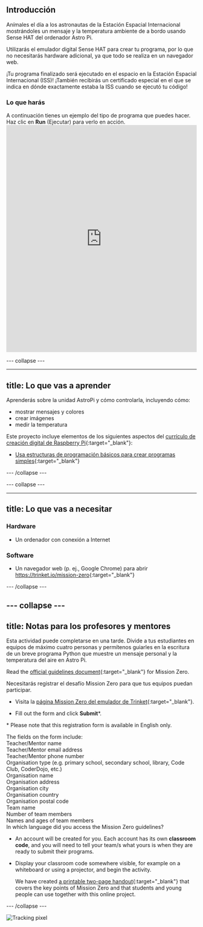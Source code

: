 ## Introducción

Anímales el día a los astronautas de la Estación Espacial Internacional mostrándoles un mensaje y la temperatura ambiente de a bordo usando Sense HAT del ordenador Astro Pi.

Utilizarás el emulador digital Sense HAT para crear tu programa, por lo que no necesitarás hardware adicional, ya que todo se realiza en un navegador web.

¡Tu programa finalizado será ejecutado en el espacio en la Estación Espacial Internacional (ISS)! ¡También recibirás un certificado especial en el que se indica en dónde exactamente estaba la ISS cuando se ejecutó tu código!

### Lo que harás

A continuación tienes un ejemplo del tipo de programa que puedes hacer. Haz clic en **Run** (Ejecutar) para verlo en acción. <iframe src="https://trinket.io/embed/python/069f6138f7?outputOnly=true&start=result" width="100%" height="600" frameborder="0" marginwidth="0" marginheight="0" allowfullscreen mark="crwd-mark"></iframe> 

\--- collapse \---

* * *

## title: Lo que vas a aprender

Aprenderás sobre la unidad AstroPi y cómo controlarla, incluyendo cómo:

+ mostrar mensajes y colores
+ crear imágenes
+ medir la temperatura

Este proyecto incluye elementos de los siguientes aspectos del [currículo de creación digital de Raspberry Pi](http://rpf.io/curriculum){:target="_blank"}:

+ [Usa estructuras de programación básicos para crear programas simples](https://curriculum.raspberrypi.org/programming/creator/){:target="_blank"}

\--- /collapse \---

\--- collapse \---

* * *

## title: Lo que vas a necesitar

### Hardware

+ Un ordenador con conexión a Internet

### Software

+ Un navegador web (p. ej., Google Chrome) para abrir <https://trinket.io/mission-zero>{:target="_blank"}

\--- /collapse \---

## \--- collapse \---

## title: Notas para los profesores y mentores

Esta actividad puede completarse en una tarde. Divide a tus estudiantes en equipos de máximo cuatro personas y permítenos guiarles en la escritura de un breve programa Python que muestre un mensaje personal y la temperatura del aire en Astro Pi.

Read the [official guidelines document](https://astro-pi.org/wp-content/uploads/2018/09/Astro_Pi_Mission_Zero_Guidelines_2018_19_V12_pages.pdf){:target="_blank"} for Mission Zero.

Necesitarás registrar el desafío Mission Zero para que tus equipos puedan participar.

+ Visita la [página Mission Zero del emulador de Trinket](https://trinket.io/mission-zero/register){:target="_blank"}.

+ Fill out the form and click **Submit**\*.

\* Please note that this registration form is available in English only.

The fields on the form include:  
Teacher/Mentor name  
Teacher/Mentor email address  
Teacher/Mentor phone number  
Organisation type (e.g. primary school, secondary school, library, Code Club, CoderDojo, etc.)  
Organisation name  
Organisation address  
Organisation city  
Organisation country  
Organisation postal code  
Team name  
Number of team members  
Names and ages of team members  
In which language did you access the Mission Zero guidelines?

+ An account will be created for you. Each account has its own **classroom code**, and you will need to tell your team/s what yours is when they are ready to submit their programs.

+ Display your classroom code somewhere visible, for example on a whiteboard or using a projector, and begin the activity.
    
    We have created [a printable two-page handout](https://astro-pi.org/astro_pi_mission_zero_project_print_out_v10_print/){:target="_blank"} that covers the key points of Mission Zero and that students and young people can use together with this online project.

\--- /collapse \---

![Tracking pixel](https://code.org/api/hour/begin_raspberrypi_astropi.png)